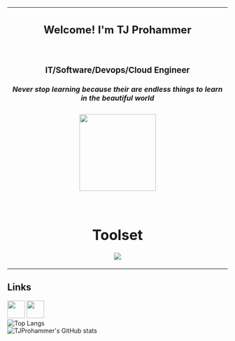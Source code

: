 <div align="center">
<table>
<tbody>
<td align="center">
<img width="2000" height="0"><br>
<h2>Welcome! I'm TJ Prohammer</h2><br>
    <h3>IT/Software/Devops/Cloud Engineer</h3>
    <h5>Never stop learning because their are endless things to learn in the beautiful world</h5>
    <p align='center'>
  <img src="https://github.com/tjprohammer/tjprohammer/assets/65262637/462c4596-668a-439c-9e6a-58829bdb00a5" width='175'>
</p>
<br />
    <h1>Toolset</h1>
<p><img src="https://github.com/tjprohammer/tjprohammer/assets/65262637/97a9db37-291f-4697-9cb6-4f8014cc8c5b"
/>
    </p>
<a href="https://portfolio.tjprohammer.us"></a>
</td>
</tbody>
</table>

</div>

## Links
<a href="(https://www.linkedin.com/in/tj-prohammer-2642844b/)"><img src="https://www.vectorlogo.zone/logos/linkedin/linkedin-icon.svg" width="40" height="40"/></a>
<a href="https://www.instagram.com/tjprohammer/?hl=en"> <img src="https://github.com/tjprohammer/tjprohammer/assets/65262637/98136cd5-85f7-49b4-9a3b-a3d15fdf497f" width="40" height="40"/> </a>
<br />
![Top Langs](https://github-readme-stats.vercel.app/api/top-langs/?username=tjprohammer&layout=pie&hide_progress=false)
<br />
![TJProhammer's GitHub stats](https://github-readme-stats.vercel.app/api?username=tjprohammer&show_icons=true&theme=radical)
<!--
- 🔭 I’m currently working on   <br />
- 🌱 I’m currently learning ...  <br />
  Terraform, More AWS Services, Kubernetes, Jeknins. <br />
- 👯 I’m looking to collaborate on ...  <br />
- 🤔 I’m looking for help with ...  <br />
- 💬 Ask me about ...  <br />
- 📫 How to reach me: ...  <br />
- ⚡ Fun fact: ...  <br />
-->
